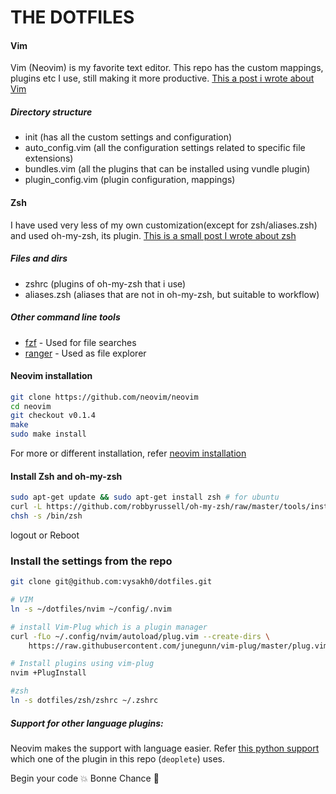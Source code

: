 THE DOTFILES
===========

#### Vim

Vim (Neovim) is my favorite text editor. This repo has the custom mappings, plugins etc I use,
still making it more productive. [This a post i wrote about Vim](http://vysakh0.github.io/learning-vim-steering-hacking/)

##### Directory structure

 - init (has all the custom settings and configuration)
 - auto_config.vim (all the configuration settings related to specific file extensions)
 - bundles.vim (all the plugins that can be installed using vundle plugin)
 - plugin_config.vim (plugin configuration, mappings)

#### Zsh

I have used very less of my own customization(except for zsh/aliases.zsh) and used oh-my-zsh, its plugin.
[This is a small post I wrote about zsh](vysakh0.github.io/flying-start-with-zsh-shell/)

##### Files and dirs

- zshrc (plugins of oh-my-zsh that i use)
- aliases.zsh (aliases that are not in oh-my-zsh, but suitable to workflow)


##### Other command line tools

- [fzf](https://github.com/junegunn/fzf) - Used for file searches
- [ranger](https://github.com/hut/ranger) - Used as file explorer


#### Neovim installation

```bash
git clone https://github.com/neovim/neovim
cd neovim
git checkout v0.1.4
make
sudo make install
```

For more or different installation, refer [neovim installation](https://github.com/neovim/neovim/wiki/Installing-Neovim#install-from-source)

#### Install Zsh and oh-my-zsh

``` bash
sudo apt-get update && sudo apt-get install zsh # for ubuntu
curl -L https://github.com/robbyrussell/oh-my-zsh/raw/master/tools/install.sh | sh
chsh -s /bin/zsh
```
logout or Reboot

### Install the settings from the repo

```bash
git clone git@github.com:vysakh0/dotfiles.git

# VIM
ln -s ~/dotfiles/nvim ~/config/.nvim

# install Vim-Plug which is a plugin manager
curl -fLo ~/.config/nvim/autoload/plug.vim --create-dirs \
    https://raw.githubusercontent.com/junegunn/vim-plug/master/plug.vim

# Install plugins using vim-plug
nvim +PlugInstall

#zsh
ln -s dotfiles/zsh/zshrc ~/.zshrc
```

##### Support for other language plugins:

Neovim makes the support with language easier. Refer [this python support](https://github.com/neovim/python-client) which
one of the plugin in this repo (`deoplete`) uses.

Begin your code :boom: Bonne Chance :metal:
